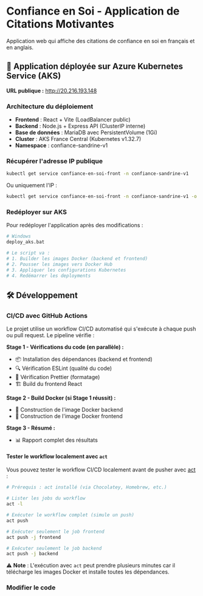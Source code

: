 # Confiance en Soi - Application de Citations Motivantes

Application web qui affiche des citations de confiance en soi en français et en anglais.

## 🚀 Application déployée sur Azure Kubernetes Service (AKS)

**URL publique :** http://20.216.193.148

### Architecture du déploiement

- **Frontend** : React + Vite (LoadBalancer public)
- **Backend** : Node.js + Express API (ClusterIP interne)
- **Base de données** : MariaDB avec PersistentVolume (1Gi)
- **Cluster** : AKS France Central (Kubernetes v1.32.7)
- **Namespace** : confiance-sandrine-v1

### Récupérer l'adresse IP publique

```bash
kubectl get service confiance-en-soi-front -n confiance-sandrine-v1
```

Ou uniquement l'IP :
```bash
kubectl get service confiance-en-soi-front -n confiance-sandrine-v1 -o jsonpath='{.status.loadBalancer.ingress[0].ip}'
```

### Redéployer sur AKS

Pour redéployer l'application après des modifications :

```bash
# Windows
deploy_aks.bat

# Le script va :
# 1. Builder les images Docker (backend et frontend)
# 2. Pousser les images vers Docker Hub
# 3. Appliquer les configurations Kubernetes
# 4. Redémarrer les deployments
```

## 🛠️ Développement

### CI/CD avec GitHub Actions

Le projet utilise un workflow CI/CD automatisé qui s'exécute à chaque push ou pull request. Le pipeline vérifie :

**Stage 1 - Vérifications du code (en parallèle) :**
- 📦 Installation des dépendances (backend et frontend)
- 🔍 Vérification ESLint (qualité du code)
- 🎨 Vérification Prettier (formatage)
- 🏗️ Build du frontend React

**Stage 2 - Build Docker (si Stage 1 réussit) :**
- 🐳 Construction de l'image Docker backend
- 🐳 Construction de l'image Docker frontend

**Stage 3 - Résumé :**
- 📊 Rapport complet des résultats

#### Tester le workflow localement avec `act`

Vous pouvez tester le workflow CI/CD localement avant de pusher avec [act](https://github.com/nektos/act) :

```bash
# Prérequis : act installé (via Chocolatey, Homebrew, etc.)

# Lister les jobs du workflow
act -l

# Exécuter le workflow complet (simule un push)
act push

# Exécuter seulement le job frontend
act push -j frontend

# Exécuter seulement le job backend
act push -j backend
```

⚠️ **Note** : L'exécution avec `act` peut prendre plusieurs minutes car il télécharge les images Docker et installe toutes les dépendances.

### Modifier le code

